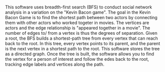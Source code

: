 This software uses breadth-first search (BFS) to conduct social network analysis in a variation on the "Kevin Bacon game". The goal in the Kevin Bacon Game is to find the shortest path between two actors by connecting them with other actors who worked togeter in movies. The vertices are actors and the edge relationship is "appeared together in a movie". The number of edges to/ from a vertex is thus the degrees of separation. 
Given a root, the BFS builds a shortest-path tree from every vertex that can reach back to the root. In this tree, every vertex points to its parent, and the parent is the next vertex in a shortest path to the root. This software stores the tree as a directed graph. Once the tree is built, the software allows you to find the vertex for a person of interest and follow the edes back to the root, tracking edge labels and vertices along the path. 
